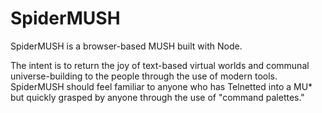 # SpiderMUSH

SpiderMUSH is a browser-based MUSH built with Node.

The intent is to return the joy of text-based virtual worlds and communal universe-building to the people through the use of modern tools. SpiderMUSH should feel familiar to anyone who has Telnetted into a MU* but quickly grasped by anyone through the use of "command palettes."